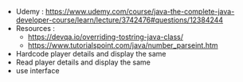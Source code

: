 * Udemy : https://www.udemy.com/course/java-the-complete-java-developer-course/learn/lecture/3742476#questions/12384244
* Resources : 
  * https://devqa.io/overriding-tostring-java-class/
  * https://www.tutorialspoint.com/java/number_parseint.htm 
* Hardcode player details and display the same
* Read player details and display the same
* use interface
